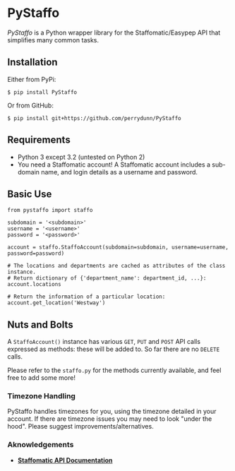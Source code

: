# PyStaffo
*PyStaffo* is a Python wrapper library for the Staffomatic/Easypep API that simplifies many common tasks.

## Installation
Either from PyPi:

```
$ pip install PyStaffo
```

Or from GitHub:

```
$ pip install git+https://github.com/perrydunn/PyStaffo
```

## Requirements
* Python 3 except 3.2 (untested on Python 2)
* You need a Staffomatic account! A Staffomatic account includes a sub-domain name, and login details as a username and password.

## Basic Use
```
from pystaffo import staffo

subdomain = '<subdomain>'
username = '<username>'
password = '<password>'

account = staffo.StaffoAccount(subdomain=subdomain, username=username, password=password)

# The locations and departments are cached as attributes of the class instance.
# Return dictionary of {'department_name': department_id, ...}:
account.locations

# Return the information of a particular location:
account.get_location('Westway')
```

## Nuts and Bolts
A ```StaffoAccount()``` instance has various ```GET```, ```PUT``` and ```POST``` API calls expressed as methods: these will be added to. So far there are no ```DELETE``` calls.

Please refer to the ```staffo.py``` for the methods currently available, and feel free to add some more!

### Timezone Handling
PyStaffo handles timezones for you, using the timezone detailed in your account. If there are timezone issues you may need to look "under the hood". Please suggest improvements/alternatives.

### Aknowledgements
- [**Staffomatic API Documentation**](https://github.com/staffomatic/staffomatic-api-documentation)


